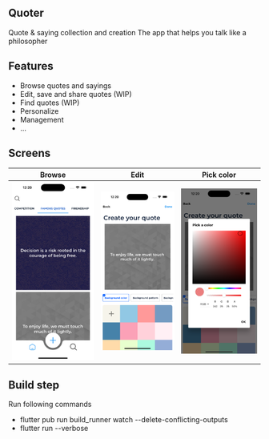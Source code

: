 ## Quoter
Quote & saying collection and creation
The app that helps you talk like a philosopher

## Features
- Browse quotes and sayings
- Edit, save and share quotes (WIP)
- Find quotes (WIP)
- Personalize 
- Management
- ...

## Screens
Browse             |     Edit      | Pick color
:-------------------------:|:-------------:|:-------------------------:
![](browse.png)  | ![](edit.png) | ![](color.png)

## Build step

Run following commands
- flutter pub run build_runner watch --delete-conflicting-outputs
- flutter run --verbose  
